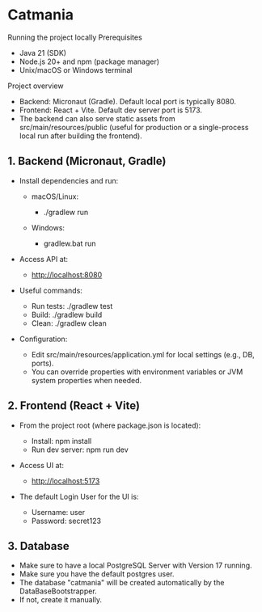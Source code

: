 # Catmania

Running the project locally
Prerequisites

- Java 21 (SDK)
- Node.js 20+ and npm (package manager)
- Unix/macOS or Windows terminal

Project overview

- Backend: Micronaut (Gradle). Default local port is typically 8080.
- Frontend: React + Vite. Default dev server port is 5173.
- The backend can also serve static assets from src/main/resources/public (useful for production or a single-process
  local run after building the frontend).

## 1. Backend (Micronaut, Gradle)

- Install dependencies and run:
    - macOS/Linux:
        - ./gradlew run

    - Windows:
        - gradlew.bat run

- Access API at:
    - [http://localhost:8080](http://localhost:8080)

- Useful commands:
    - Run tests: ./gradlew test
    - Build: ./gradlew build
    - Clean: ./gradlew clean

- Configuration:
    - Edit src/main/resources/application.yml for local settings (e.g., DB, ports).
    - You can override properties with environment variables or JVM system properties when needed.

## 2. Frontend (React + Vite)

- From the project root (where package.json is located):
    - Install: npm install
    - Run dev server: npm run dev

- Access UI at:
    - [http://localhost:5173](http://localhost:5173)
- The default Login User for the UI is:
    - Username: user
    - Password: secret123

## 3. Database

- Make sure to have a local PostgreSQL Server with Version 17 running.
- Make sure you have the default postgres user.
- The database "catmania" will be created automatically by the DataBaseBootstrapper.
- If not, create it manually.
